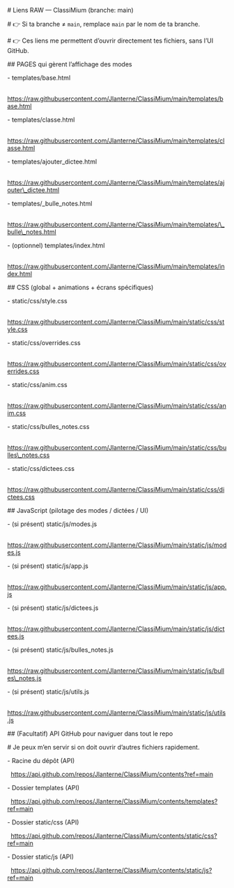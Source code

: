 \# Liens RAW — ClassiMium (branche: main)

\# 👉 Si ta branche ≠ `main`, remplace `main` par le nom de ta branche.

\# 👉 Ces liens me permettent d’ouvrir directement tes fichiers, sans l’UI GitHub.



\## PAGES qui gèrent l’affichage des modes

\- templates/base.html

&nbsp; https://raw.githubusercontent.com/Jlanterne/ClassiMium/main/templates/base.html



\- templates/classe.html

&nbsp; https://raw.githubusercontent.com/Jlanterne/ClassiMium/main/templates/classe.html



\- templates/ajouter\_dictee.html

&nbsp; https://raw.githubusercontent.com/Jlanterne/ClassiMium/main/templates/ajouter\_dictee.html



\- templates/\_bulle\_notes.html

&nbsp; https://raw.githubusercontent.com/Jlanterne/ClassiMium/main/templates/\_bulle\_notes.html



\- (optionnel) templates/index.html

&nbsp; https://raw.githubusercontent.com/Jlanterne/ClassiMium/main/templates/index.html





\## CSS (global + animations + écrans spécifiques)

\- static/css/style.css

&nbsp; https://raw.githubusercontent.com/Jlanterne/ClassiMium/main/static/css/style.css



\- static/css/overrides.css

&nbsp; https://raw.githubusercontent.com/Jlanterne/ClassiMium/main/static/css/overrides.css



\- static/css/anim.css

&nbsp; https://raw.githubusercontent.com/Jlanterne/ClassiMium/main/static/css/anim.css



\- static/css/bulles\_notes.css

&nbsp; https://raw.githubusercontent.com/Jlanterne/ClassiMium/main/static/css/bulles\_notes.css



\- static/css/dictees.css

&nbsp; https://raw.githubusercontent.com/Jlanterne/ClassiMium/main/static/css/dictees.css





\## JavaScript (pilotage des modes / dictées / UI)

\- (si présent) static/js/modes.js

&nbsp; https://raw.githubusercontent.com/Jlanterne/ClassiMium/main/static/js/modes.js



\- (si présent) static/js/app.js

&nbsp; https://raw.githubusercontent.com/Jlanterne/ClassiMium/main/static/js/app.js



\- (si présent) static/js/dictees.js

&nbsp; https://raw.githubusercontent.com/Jlanterne/ClassiMium/main/static/js/dictees.js



\- (si présent) static/js/bulles\_notes.js

&nbsp; https://raw.githubusercontent.com/Jlanterne/ClassiMium/main/static/js/bulles\_notes.js



\- (si présent) static/js/utils.js

&nbsp; https://raw.githubusercontent.com/Jlanterne/ClassiMium/main/static/js/utils.js





\## (Facultatif) API GitHub pour naviguer dans tout le repo

\# Je peux m’en servir si on doit ouvrir d’autres fichiers rapidement.

\- Racine du dépôt (API)

&nbsp; https://api.github.com/repos/Jlanterne/ClassiMium/contents?ref=main



\- Dossier templates (API)

&nbsp; https://api.github.com/repos/Jlanterne/ClassiMium/contents/templates?ref=main



\- Dossier static/css (API)

&nbsp; https://api.github.com/repos/Jlanterne/ClassiMium/contents/static/css?ref=main



\- Dossier static/js (API)

&nbsp; https://api.github.com/repos/Jlanterne/ClassiMium/contents/static/js?ref=main



